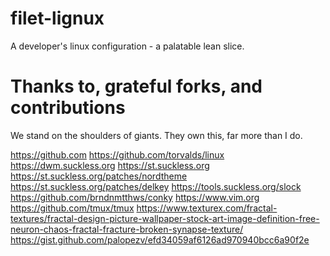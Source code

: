 # filet-lignux
A developer's linux configuration - a palatable lean slice.

# Thanks to, grateful forks, and contributions

We stand on the shoulders of giants. They own this, far more than I do.

https://github.com
https://github.com/torvalds/linux
https://dwm.suckless.org
https://st.suckless.org
https://st.suckless.org/patches/nordtheme
https://st.suckless.org/patches/delkey
https://tools.suckless.org/slock
https://github.com/brndnmtthws/conky
https://www.vim.org
https://github.com/tmux/tmux
https://www.texturex.com/fractal-textures/fractal-design-picture-wallpaper-stock-art-image-definition-free-neuron-chaos-fractal-fracture-broken-synapse-texture/
https://gist.github.com/palopezv/efd34059af6126ad970940bcc6a90f2e
